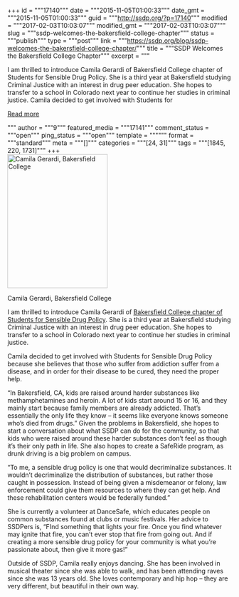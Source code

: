 +++
id = """17140"""
date = """2015-11-05T01:00:33"""
date_gmt = """2015-11-05T01:00:33"""
guid = """http://ssdp.org/?p=17140"""
modified = """2017-02-03T10:03:07"""
modified_gmt = """2017-02-03T10:03:07"""
slug = """ssdp-welcomes-the-bakersfield-college-chapter"""
status = """publish"""
type = """post"""
link = """https://ssdp.org/blog/ssdp-welcomes-the-bakersfield-college-chapter/"""
title = """SSDP Welcomes the Bakersfield College Chapter"""
excerpt = """<p>I am thrilled to introduce Camila Gerardi of Bakersfield College chapter of Students for Sensible Drug Policy. She is a third year at Bakersfield studying Criminal Justice with an interest in drug peer education. She hopes to transfer to a school in Colorado next year to continue her studies in criminal justice. Camila decided to get involved with Students for</p>
<div class="h10"></div>
<p><a class="more-link2 flat" href="https://ssdp.org/blog/ssdp-welcomes-the-bakersfield-college-chapter/">Read more</a></p>
"""
author = """9"""
featured_media = """17141"""
comment_status = """open"""
ping_status = """open"""
template = """"""
format = """standard"""
meta = """[]"""
categories = """[24, 31]"""
tags = """[1845, 220, 1731]"""
+++
<div id="attachment_17141" style="width: 235px" class="wp-caption alignright"><a href="http://ssdp.org/assets/Camila-Gerardi.jpg"><img class="wp-image-17141 size-medium" src="http://ssdp.org/assets/Camila-Gerardi-225x300.jpg" alt="Camila Gerardi, Bakersfield College" width="225" height="300" /></a><p class="wp-caption-text">Camila Gerardi, Bakersfield College</p></div>

<span style="font-weight: 400;">I am thrilled to introduce Camila Gerardi of <a href="http://ssdp.org/chapters/pacific/california/bakersfield-college/" target="_blank">Bakersfield College chapter of Students for Sensible Drug Policy</a>. She is a third year at Bakersfield studying Criminal Justice with an interest in drug peer education. She hopes to transfer to a school in Colorado next year to continue her studies in criminal justice.</span>

<span style="font-weight: 400;">Camila decided to get involved with Students for Sensible Drug Policy because she believes that those who suffer from addiction suffer from a disease, and in order for their disease to be cured, they need the proper help. </span>

<span style="font-weight: 400;">“In Bakersfield, CA, kids are raised around harder substances like methamphetamines and heroin. A lot of kids start around 15 or 16, and they mainly start because family members are already addicted. That’s essentially the only life they know &#8211; it seems like everyone knows someone who’s died from drugs.” Given the problems in Bakersfield, she hopes to start a conversation about what SSDP can do for the community, so that kids who were raised around these harder substances don’t feel as though it’s their only path in life. She also hopes to create a SafeRide program, as drunk driving is a big problem on campus. </span>

<span style="font-weight: 400;">“To me, a sensible drug policy is one that would decriminalize substances. It wouldn’t decriminalize the distribution of substances, but rather those caught in possession. Instead of being given a misdemeanor or felony, law enforcement could give them resources to where they can get help. And these rehabilitation centers would be federally funded.”</span>

<span style="font-weight: 400;">She is currently a volunteer at DanceSafe, which educates people on common substances found at clubs or music festivals. Her advice to SSDPers is, “FInd something that lights your fire. Once you find whatever may ignite that fire, you can’t ever stop that fire from going out. And if creating a more sensible drug policy for your community is what you’re passionate about, then give it more gas!”</span>

<span style="font-weight: 400;">Outside of SSDP, Camila really enjoys dancing. She has been involved in musical theater since she was able to walk, and has been attending raves since she was 13 years old. She loves contemporary and hip hop &#8211; they are very different, but beautiful in their own way. </span>
